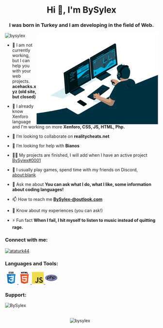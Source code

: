 <h1 align="center">Hi 👋, I'm BySylex</h1>
<h3 align="center">I was born in Turkey and I am developing in the field of Web.</h3>

<img align="right" alt="coding" width="400" src="https://github.com/BySylex/BySylex/blob/main/giphy.gif?raw=true">
<p align="left"> <img src="https://komarev.com/ghpvc/?username=bysylex&label=Profile%20views&color=0e75b6&style=flat" alt="bysylex" /> </p>

- 🔭 I am not currently working, but I can help you with your web projects. **acehacks.xyz (old site, but closed)**

- 🌱 I already know Xenforo language and I'm working on more **Xenforo, CSS, JS, HTML, Php.**

- 👯 I’m looking to collaborate on **realitycheats.net**

- 🤝 I’m looking for help with **Bianos**

- 👨‍💻 My projects are finished, I will add when I have an active project [BySylex#0001](BySylex#0001)

- 📝 I usually play games, spend time with my friends on Discord, [about:blank](about:blank)

- 💬 Ask me about **You can ask what I do, what I like, some information about coding languages!**

- 📫 How to reach me **BySylex-@outlook.com**

- 📄 Know about my experiences (you can ask!)

- ⚡ Fun fact **When I fail, I hit myself to listen to music instead of quitting rage.**

<h3 align="left">Connect with me:</h3>
<p align="left">
<a href="https://discord.gg/ataturk44" target="blank"><img align="center" src="https://raw.githubusercontent.com/rahuldkjain/github-profile-readme-generator/master/src/images/icons/Social/discord.svg" alt="ataturk44" height="30" width="40" /></a>
</p>

<h3 align="left">Languages and Tools:</h3>
<p align="left"> <a href="https://www.w3schools.com/css/" target="_blank" rel="noreferrer"> <img src="https://raw.githubusercontent.com/devicons/devicon/master/icons/css3/css3-original-wordmark.svg" alt="css3" width="40" height="40"/> </a> <a href="https://www.w3.org/html/" target="_blank" rel="noreferrer"> <img src="https://raw.githubusercontent.com/devicons/devicon/master/icons/html5/html5-original-wordmark.svg" alt="html5" width="40" height="40"/> </a> <a href="https://developer.mozilla.org/en-US/docs/Web/JavaScript" target="_blank" rel="noreferrer"> <img src="https://raw.githubusercontent.com/devicons/devicon/master/icons/javascript/javascript-original.svg" alt="javascript" width="40" height="40"/> </a> <a href="https://www.php.net" target="_blank" rel="noreferrer"> <img src="https://raw.githubusercontent.com/devicons/devicon/master/icons/php/php-original.svg" alt="php" width="40" height="40"/> </a> </p>

<h3 align="left">Support:</h3>
<p><a href="https://www.buymeacoffee.com/BySylex"> <img align="left" src="https://cdn.buymeacoffee.com/buttons/v2/default-yellow.png" height="50" width="210" alt="BySylex" /></a></p><br><br>

<p>&nbsp;<img align="center" src="https://github-readme-stats.vercel.app/api?username=bysylex&show_icons=true&locale=en" alt="bysylex" /></p>
